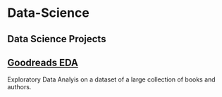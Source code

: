 # Data-Science
Data Science Projects
----------------------

## [Goodreads EDA](https://github.com/ayushi-jha/Data-Science/blob/master/Goodreads.ipynb)
Exploratory Data Analyis on a dataset of a large collection of books and authors. 
